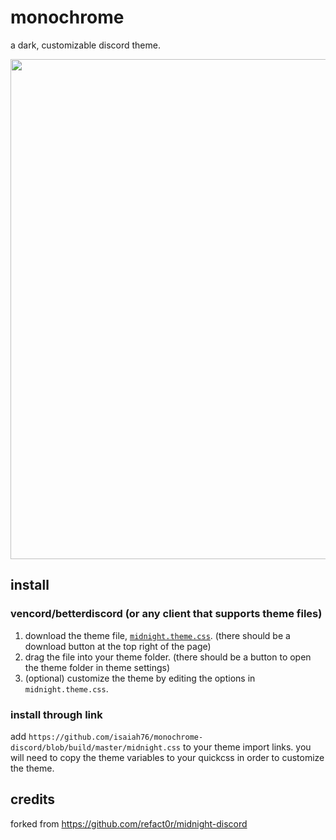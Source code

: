 
# monochrome

a dark, customizable discord theme.

<img width=800 src="https://github.com/refact0r/midnight-discord/raw/master/assets/preview.png">

## install

### vencord/betterdiscord (or any client that supports theme files)

1. download the theme file, [`midnight.theme.css`](https://github.com/isaiah76/monochrome-discord/blob/master/midnight.theme.css). (there should be a download button at the top right of the page)
2. drag the file into your theme folder. (there should be a button to open the theme folder in theme settings)
3. (optional) customize the theme by editing the options in `midnight.theme.css`.

### install through link

add `https://github.com/isaiah76/monochrome-discord/blob/build/master/midnight.css` to your theme import links. you will need to copy the theme variables to your quickcss in order to customize the theme.

## credits

forked from <https://github.com/refact0r/midnight-discord>
